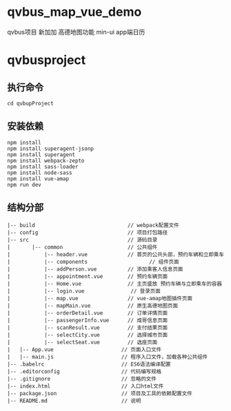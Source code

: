 # qvbus_map_vue_demo
qvbus项目 新加加 高德地图功能 min-ui app端日历
# qvbusproject



## 执行命令
	cd qvbupProject	
## 安装依赖
	npm install		
	npm install superagent-jsonp
	npm install superagent
	npm install webpack-zepto
	npm install sass-loader
	npm install node-sass
	npm install vue-amap
	npm run dev
## 结构分部
	|-- build                              // webpack配置文件
  	|-- config                             // 项目打包路径
  	|-- src                                // 源码目录
  	|       |-- common                     // 公共组件
  	|           |-- header.vue             // 首页的公共头部，预约车辆和立即乘车
  	|		    |-- components                    // 组件页面
  	|           |-- addPerson.vue          // 添加乘客人信息页面
  	|           |-- appointment.vue        // 预约车辆页面
  	|           |-- Home.vue               // 主页盛放 预约车辆与立即乘车的容器
  	|           |-- login.vue          	    // 登录页面
  	|           |-- map.vue                // vue-amap地图插件页面
  	|           |-- mapMain.vue            // 原生高德地图页面
  	|           |-- orderDetail.vue        // 订单详情页面
  	|           |-- passengerInfo.vue      // 成哥信息页面
  	|           |-- scanResult.vue         // 支付结果页面
  	|           |-- selectCity.vue         // 选择城市页面
  	|           |-- selectSeat.vue         // 选座页面
  	|   |-- App.vue                      // 页面入口文件
  	|   |-- main.js                      // 程序入口文件，加载各种公共组件
  	|-- .babelrc                         // ES6语法编译配置
  	|-- .editorconfig                    // 代码编写规格
  	|-- .gitignore                       // 忽略的文件
  	|-- index.html                       // 入口html文件
  	|-- package.json                     // 项目及工具的依赖配置文件
  	|-- README.md                        // 说明
